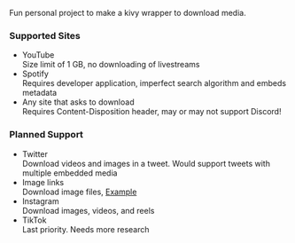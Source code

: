 Fun personal project to make a kivy wrapper to download media.

### Supported Sites
- YouTube\
Size limit of 1 GB, no downloading of livestreams
- Spotify\
Requires developer application, imperfect search algorithm and embeds metadata
- Any site that asks to download\
Requires Content-Disposition header, may or may not support Discord!

### Planned Support
- Twitter\
Download videos and images in a tweet. Would support tweets with multiple embedded media
- Image links\
Download image files, [Example](https://www.digminecraft.com/images/3x3_crafting_area.png)
- Instagram\
Download images, videos, and reels
- TikTok\
Last priority. Needs more research